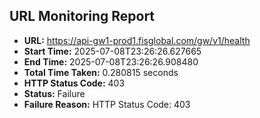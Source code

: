 ## URL Monitoring Report

- **URL:** https://api-gw1-prod1.fisglobal.com/gw/v1/health
- **Start Time:** 2025-07-08T23:26:26.627665
- **End Time:** 2025-07-08T23:26:26.908480
- **Total Time Taken:** 0.280815 seconds
- **HTTP Status Code:** 403
- **Status:** Failure
- **Failure Reason:** HTTP Status Code: 403
